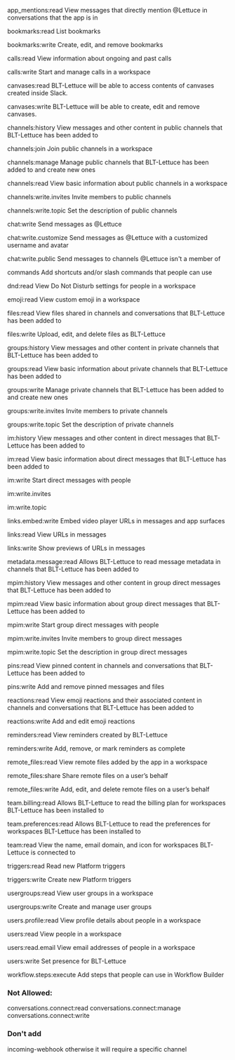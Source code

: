 app_mentions:read
View messages that directly mention @Lettuce in conversations that the app is in

bookmarks:read
List bookmarks

bookmarks:write
Create, edit, and remove bookmarks

calls:read
View information about ongoing and past calls

calls:write
Start and manage calls in a workspace

canvases:read
BLT-Lettuce will be able to access contents of canvases created inside Slack.

canvases:write
BLT-Lettuce will be able to create, edit and remove canvases.

channels:history
View messages and other content in public channels that BLT-Lettuce has been added to

channels:join
Join public channels in a workspace

channels:manage
Manage public channels that BLT-Lettuce has been added to and create new ones

channels:read
View basic information about public channels in a workspace

channels:write.invites
Invite members to public channels

channels:write.topic
Set the description of public channels

chat:write
Send messages as @Lettuce

chat:write.customize
Send messages as @Lettuce with a customized username and avatar

chat:write.public
Send messages to channels @Lettuce isn't a member of

commands
Add shortcuts and/or slash commands that people can use

dnd:read
View Do Not Disturb settings for people in a workspace

emoji:read
View custom emoji in a workspace

files:read
View files shared in channels and conversations that BLT-Lettuce has been added to

files:write
Upload, edit, and delete files as BLT-Lettuce

groups:history
View messages and other content in private channels that BLT-Lettuce has been added to

groups:read
View basic information about private channels that BLT-Lettuce has been added to

groups:write
Manage private channels that BLT-Lettuce has been added to and create new ones

groups:write.invites
Invite members to private channels

groups:write.topic
Set the description of private channels

im:history
View messages and other content in direct messages that BLT-Lettuce has been added to

im:read
View basic information about direct messages that BLT-Lettuce has been added to

im:write
Start direct messages with people

im:write.invites

im:write.topic

links.embed:write
Embed video player URLs in messages and app surfaces

links:read
View URLs in messages

links:write
Show previews of URLs in messages

metadata.message:read
Allows BLT-Lettuce to read message metadata in channels that BLT-Lettuce has been added to

mpim:history
View messages and other content in group direct messages that BLT-Lettuce has been added to

mpim:read
View basic information about group direct messages that BLT-Lettuce has been added to

mpim:write
Start group direct messages with people

mpim:write.invites
Invite members to group direct messages

mpim:write.topic
Set the description in group direct messages

pins:read
View pinned content in channels and conversations that BLT-Lettuce has been added to

pins:write
Add and remove pinned messages and files

reactions:read
View emoji reactions and their associated content in channels and conversations that BLT-Lettuce has been added to

reactions:write
Add and edit emoji reactions

reminders:read
View reminders created by BLT-Lettuce

reminders:write
Add, remove, or mark reminders as complete

remote_files:read
View remote files added by the app in a workspace

remote_files:share
Share remote files on a user’s behalf

remote_files:write
Add, edit, and delete remote files on a user’s behalf

team.billing:read
Allows BLT-Lettuce to read the billing plan for workspaces BLT-Lettuce has been installed to

team.preferences:read
Allows BLT-Lettuce to read the preferences for workspaces BLT-Lettuce has been installed to

team:read
View the name, email domain, and icon for workspaces BLT-Lettuce is connected to

triggers:read
Read new Platform triggers

triggers:write
Create new Platform triggers

usergroups:read
View user groups in a workspace

usergroups:write
Create and manage user groups

users.profile:read
View profile details about people in a workspace

users:read
View people in a workspace

users:read.email
View email addresses of people in a workspace

users:write
Set presence for BLT-Lettuce

workflow.steps:execute
Add steps that people can use in Workflow Builder


### Not Allowed:
conversations.connect:read 
conversations.connect:manage
conversations.connect:write

### Don't add
incoming-webhook otherwise it will require a specific channel
